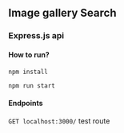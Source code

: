 ## Image gallery Search

### Express.js api  

#### How to run?  
`npm install`   

`npm run start`

#### Endpoints

`GET localhost:3000/` test route
